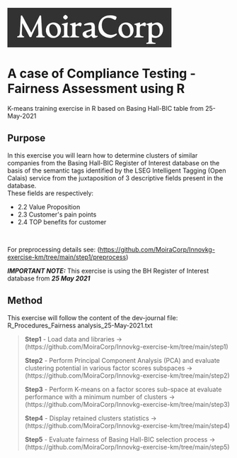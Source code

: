  ![MoiraCorp logo](/assets/images/MoiraCorp_Capture.jpg)
# A case of Compliance Testing - Fairness Assessment using R
 K-means training exercise in R based on Basing Hall-BIC table from 25-May-2021

## Purpose
<p>In this exercise you will learn how to determine clusters of similar companies from the Basing Hall-BIC Register of Interest database on the basis of the semantic tags identified by the LSEG Intelligent Tagging (Open Calais) service from the juxtaposition of 3 descriptive fields present in the database.<br> These fields are respectively:<br> 
<ul>
  <li>2.2 Value Proposition</li>
  <li>2.3 Customer's pain points</li>
  <li>2.4 TOP benefits for customer</li>
</ul><br>

For preprocessing details see: (https://github.com/MoiraCorp/Innovkg-exercise-km/tree/main/step1/preprocess)

<em><strong>IMPORTANT NOTE:</strong></em> This exercise is using the BH Register of Interest database from <em><strong>25 May 2021</strong></em>
</p>

## Method
 This exercise will follow the content of the dev-journal file: R_Procedures_Fairness analysis_25-May-2021.txt

 > <p><strong>Step1</strong> - Load data and libraries -> (https://github.com/MoiraCorp/Innovkg-exercise-km/tree/main/step1)</p>
 > <p><strong>Step2</strong> - Perform Principal Component Analysis (PCA) and evaluate clustering potential in various factor scores subspaces -> (https://github.com/MoiraCorp/Innovkg-exercise-km/tree/main/step2)</p>
 > <p><strong>Step3</strong> - Perform K-means on a factor scores sub-space at evaluate performance with a minimum number of clusters -> (https://github.com/MoiraCorp/Innovkg-exercise-km/tree/main/step3)</p>
 > <p><strong>Step4</strong> - Display retained clusters statistics -> (https://github.com/MoiraCorp/Innovkg-exercise-km/tree/main/step4)</p>
 > <p><strong>Step5</strong> - Evaluate fairness of Basing Hall-BIC selection process -> (https://github.com/MoiraCorp/Innovkg-exercise-km/tree/main/step5)</p>

